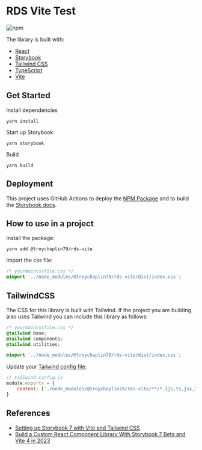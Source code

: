 # RDS Vite Test

![npm](https://img.shields.io/npm/v/@troychaplin79/rds-vite)

The library is built with:

-   [React](https://reactjs.org/)
-   [Storybook](https://storybook.js.org/)
-   [Tailwind CSS](https://tailwindcss.com/)
-   [TypeScript](https://www.typescriptlang.org/)
-   [Vite](https://vitejs.dev/)

## Get Started

Install dependencies

```
yarn install
```

Start up Storybook

```
yarn storybook
```

Build

```
yarn build
```

## Deployment

This project uses GitHub Actions to deploy the [NPM Package](https://www.npmjs.com/package/@troychaplin79/rds-vite) and to build the [Storybook docs](https://troychaplin.github.io/rds-vite/).

## How to use in a project

Install the package:

```
yarn add @troychaplin79/rds-vite
```

Import the css file:

```css
/* yourmaincssfile.css */
@import '../node_modules/@troychaplin79/rds-vite/dist/index.css';
```

## TailwindCSS

The CSS for this library is built with Tailwind. If the project you are building also uses Tailwind you can include this library as follows:

```css
/* yourmaincssfile.css */
@tailwind base;
@tailwind components;
@tailwind utilities;

@import '../node_modules/@troychaplin79/rds-vite/dist/index.css';
```

Update your [Tailwind config file](https://tailwindcss.com/docs/configuration):

```javascript
// tailwind.config.js
module.exports = {
    content: ['./node_modules/@troychaplin79/rds-vite/**/*.{js,ts,jsx,tsx}'],
}
```

## References

-   [Setting up Storybook 7 with Vite and Tailwind CSS](https://medium.com/kantega/setting-up-storybook-7-with-vite-and-tailwind-css-8e39f4343011)
-   [Build a Custom React Component Library With Storybook 7 Beta and Vite 4 in 2023](https://betterprogramming.pub/build-a-custom-react-component-library-with-storybook-7-beta-and-vite-4-in-2023-c52db4d733c0)
